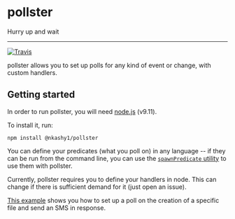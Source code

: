 # pollster

Hurry up and wait

- - -

[![Travis](https://img.shields.io/travis/nkashy1/pollster.svg?style=for-the-badge)](https://github.com/nkashy1/pollster)

pollster allows you to set up polls for any kind of event or change, with custom handlers.

## Getting started

In order to run pollster, you will need [node.js](https://nodejs.org) (v9.11).

To install it, run:

```
npm install @nkashy1/pollster
```

You can define your predicates (what you poll on) in any language -- if they can be run from the
command line, you can use the [`spawnPredicate` utility](https://github.com/nkashy1/pollster/blob/master/predicates.js)
to use them with pollster.

Currently, pollster requires you to define your handlers in node. This can change if there is sufficient
demand for it (just open an issue).

[This example](https://gist.github.com/nkashy1/304a372d4873ac705ea287ac2ce2097c) shows you how to
set up a poll on the creation of a specific file and send an SMS in response.

